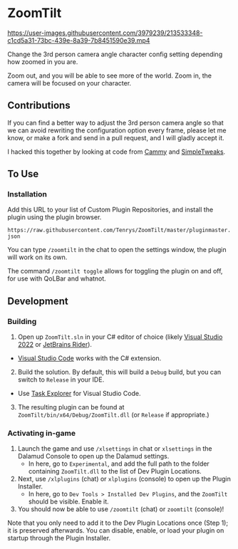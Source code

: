 # ZoomTilt

https://user-images.githubusercontent.com/3979239/213533348-c1cd5a31-73bc-439e-8a39-7b8451590e39.mp4

Change the 3rd person camera angle character config setting depending how zoomed in you are.

Zoom out, and you will be able to see more of the world. Zoom in, the camera will be focused on your character.

## Contributions

If you can find a better way to adjust the 3rd person camera angle so that we can avoid rewriting the configuration option every frame, please let me know, or make a fork and send in a pull request, and I will gladly accept it.

I hacked this together by looking at code from [Cammy](https://github.com/UnknownX7/Cammy) and [SimpleTweaks](https://github.com/Caraxi/SimpleTweaks).

## To Use

### Installation

Add this URL to your list of Custom Plugin Repositories, and install the plugin using the plugin browser.

`https://raw.githubusercontent.com/Tenrys/ZoomTilt/master/pluginmaster.json`

You can type `/zoomtilt` in the chat to open the settings window, the plugin will work on its own.

The command `/zoomtilt toggle` allows for toggling the plugin on and off, for use with QoLBar and whatnot.

## Development

### Building

1. Open up `ZoomTilt.sln` in your C# editor of choice (likely [Visual Studio 2022](https://visualstudio.microsoft.com) or [JetBrains Rider](https://www.jetbrains.com/rider/)).
  - [Visual Studio Code](code.visualstudio.com/) works with the C# extension.
2. Build the solution. By default, this will build a `Debug` build, but you can switch to `Release` in your IDE.
  - Use [Task Explorer](https://marketplace.visualstudio.com/items?itemName=spmeesseman.vscode-taskexplorer) for Visual Studio Code.
3. The resulting plugin can be found at `ZoomTilt/bin/x64/Debug/ZoomTilt.dll` (or `Release` if appropriate.)

### Activating in-game

1. Launch the game and use `/xlsettings` in chat or `xlsettings` in the Dalamud Console to open up the Dalamud settings.
    * In here, go to `Experimental`, and add the full path to the folder containing `ZoomTilt.dll` to the list of Dev Plugin Locations.
2. Next, use `/xlplugins` (chat) or `xlplugins` (console) to open up the Plugin Installer.
    * In here, go to `Dev Tools > Installed Dev Plugins`, and the `ZoomTilt` should be visible. Enable it.
3. You should now be able to use `/zoomtilt` (chat) or `zoomtilt` (console)!

Note that you only need to add it to the Dev Plugin Locations once (Step 1); it is preserved afterwards. You can disable, enable, or load your plugin on startup through the Plugin Installer.
